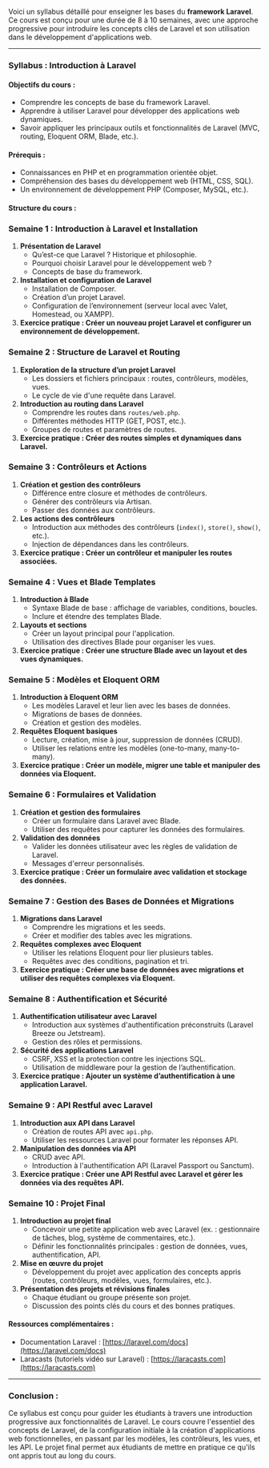 Voici un syllabus détaillé pour enseigner les bases du **framework Laravel**. Ce cours est conçu pour une durée de 8 à 10 semaines, avec une approche progressive pour introduire les concepts clés de Laravel et son utilisation dans le développement d'applications web.

---

### **Syllabus : Introduction à Laravel**

#### **Objectifs du cours :**
- Comprendre les concepts de base du framework Laravel.
- Apprendre à utiliser Laravel pour développer des applications web dynamiques.
- Savoir appliquer les principaux outils et fonctionnalités de Laravel (MVC, routing, Eloquent ORM, Blade, etc.).

#### **Prérequis :**
- Connaissances en PHP et en programmation orientée objet.
- Compréhension des bases du développement web (HTML, CSS, SQL).
- Un environnement de développement PHP (Composer, MySQL, etc.).

#### **Structure du cours :**

### **Semaine 1 : Introduction à Laravel et Installation**
1. **Présentation de Laravel**
   - Qu’est-ce que Laravel ? Historique et philosophie.
   - Pourquoi choisir Laravel pour le développement web ?
   - Concepts de base du framework.
2. **Installation et configuration de Laravel**
   - Installation de Composer.
   - Création d’un projet Laravel.
   - Configuration de l’environnement (serveur local avec Valet, Homestead, ou XAMPP).
3. **Exercice pratique : Créer un nouveau projet Laravel et configurer un environnement de développement.**

### **Semaine 2 : Structure de Laravel et Routing**
1. **Exploration de la structure d’un projet Laravel**
   - Les dossiers et fichiers principaux : routes, contrôleurs, modèles, vues.
   - Le cycle de vie d'une requête dans Laravel.
2. **Introduction au routing dans Laravel**
   - Comprendre les routes dans `routes/web.php`.
   - Différentes méthodes HTTP (GET, POST, etc.).
   - Groupes de routes et paramètres de routes.
3. **Exercice pratique : Créer des routes simples et dynamiques dans Laravel.**

### **Semaine 3 : Contrôleurs et Actions**
1. **Création et gestion des contrôleurs**
   - Différence entre closure et méthodes de contrôleurs.
   - Générer des contrôleurs via Artisan.
   - Passer des données aux contrôleurs.
2. **Les actions des contrôleurs**
   - Introduction aux méthodes des contrôleurs (`index()`, `store()`, `show()`, etc.).
   - Injection de dépendances dans les contrôleurs.
3. **Exercice pratique : Créer un contrôleur et manipuler les routes associées.**

### **Semaine 4 : Vues et Blade Templates**
1. **Introduction à Blade**
   - Syntaxe Blade de base : affichage de variables, conditions, boucles.
   - Inclure et étendre des templates Blade.
2. **Layouts et sections**
   - Créer un layout principal pour l'application.
   - Utilisation des directives Blade pour organiser les vues.
3. **Exercice pratique : Créer une structure Blade avec un layout et des vues dynamiques.**

### **Semaine 5 : Modèles et Eloquent ORM**
1. **Introduction à Eloquent ORM**
   - Les modèles Laravel et leur lien avec les bases de données.
   - Migrations de bases de données.
   - Création et gestion des modèles.
2. **Requêtes Eloquent basiques**
   - Lecture, création, mise à jour, suppression de données (CRUD).
   - Utiliser les relations entre les modèles (one-to-many, many-to-many).
3. **Exercice pratique : Créer un modèle, migrer une table et manipuler des données via Eloquent.**

### **Semaine 6 : Formulaires et Validation**
1. **Création et gestion des formulaires**
   - Créer un formulaire dans Laravel avec Blade.
   - Utiliser des requêtes pour capturer les données des formulaires.
2. **Validation des données**
   - Valider les données utilisateur avec les règles de validation de Laravel.
   - Messages d'erreur personnalisés.
3. **Exercice pratique : Créer un formulaire avec validation et stockage des données.**

### **Semaine 7 : Gestion des Bases de Données et Migrations**
1. **Migrations dans Laravel**
   - Comprendre les migrations et les seeds.
   - Créer et modifier des tables avec les migrations.
2. **Requêtes complexes avec Eloquent**
   - Utiliser les relations Eloquent pour lier plusieurs tables.
   - Requêtes avec des conditions, pagination et tri.
3. **Exercice pratique : Créer une base de données avec migrations et utiliser des requêtes complexes via Eloquent.**

### **Semaine 8 : Authentification et Sécurité**
1. **Authentification utilisateur avec Laravel**
   - Introduction aux systèmes d'authentification préconstruits (Laravel Breeze ou Jetstream).
   - Gestion des rôles et permissions.
2. **Sécurité des applications Laravel**
   - CSRF, XSS et la protection contre les injections SQL.
   - Utilisation de middleware pour la gestion de l’authentification.
3. **Exercice pratique : Ajouter un système d’authentification à une application Laravel.**

### **Semaine 9 : API Restful avec Laravel**
1. **Introduction aux API dans Laravel**
   - Création de routes API avec `api.php`.
   - Utiliser les ressources Laravel pour formater les réponses API.
2. **Manipulation des données via API**
   - CRUD avec API.
   - Introduction à l'authentification API (Laravel Passport ou Sanctum).
3. **Exercice pratique : Créer une API Restful avec Laravel et gérer les données via des requêtes API.**

### **Semaine 10 : Projet Final**
1. **Introduction au projet final**
   - Concevoir une petite application web avec Laravel (ex. : gestionnaire de tâches, blog, système de commentaires, etc.).
   - Définir les fonctionnalités principales : gestion de données, vues, authentification, API.
2. **Mise en œuvre du projet**
   - Développement du projet avec application des concepts appris (routes, contrôleurs, modèles, vues, formulaires, etc.).
3. **Présentation des projets et révisions finales**
   - Chaque étudiant ou groupe présente son projet.
   - Discussion des points clés du cours et des bonnes pratiques.

#### **Ressources complémentaires :**
- Documentation Laravel : [https://laravel.com/docs](https://laravel.com/docs)
- Laracasts (tutoriels vidéo sur Laravel) : [https://laracasts.com](https://laracasts.com)

---

### **Conclusion :**
Ce syllabus est conçu pour guider les étudiants à travers une introduction progressive aux fonctionnalités de Laravel. Le cours couvre l'essentiel des concepts de Laravel, de la configuration initiale à la création d'applications web fonctionnelles, en passant par les modèles, les contrôleurs, les vues, et les API. Le projet final permet aux étudiants de mettre en pratique ce qu'ils ont appris tout au long du cours.